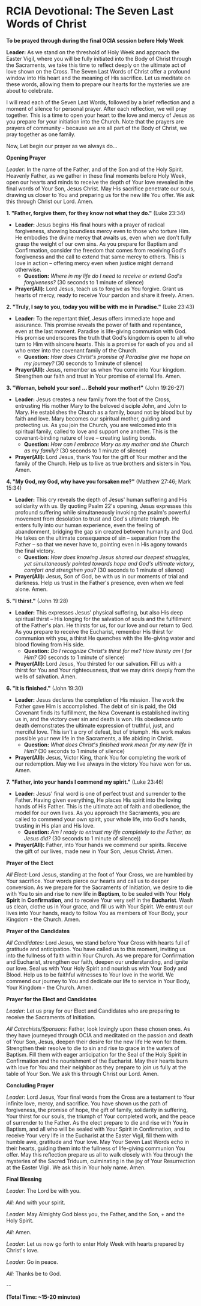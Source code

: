 # RCIA Devotional: The Seven Last Words of Christ

**To be prayed through during the final OCIA session before Holy Week**

**Leader:** As we stand on the threshold of Holy Week and approach the Easter Vigil, where you will be fully initiated into the Body of Christ through the Sacraments, we take this time to reflect deeply on the ultimate act of love shown on the Cross. The Seven Last Words of Christ offer a profound window into His heart and the meaning of His sacrifice. Let us meditate on these words, allowing them to prepare our hearts for the mysteries we are about to celebrate.

I will read each of the Seven Last Words, followed by a brief reflection and a moment of silence for personal prayer. After each reflection, we will pray together. This is a time to open your heart to the love and mercy of Jesus as you prepare for your initiation into the Church. Note that the prayers are prayers of community - because we are all part of the Body of Christ, we pray together as one family.

Now, Let begin our prayer as we always do...

**Opening Prayer**

*Leader:* In the name of the Father, and of the Son and of the Holy Spirit. Heavenly Father, as we gather in these final moments before Holy Week, open our hearts and minds to receive the depth of Your love revealed in the final words of Your Son, Jesus Christ. May His sacrifice penetrate our souls, drawing us closer to You and preparing us for the new life You offer. We ask this through Christ our Lord. Amen.

**1. "Father, forgive them, for they know not what they do."** (Luke 23:34)

* **Leader:** Jesus begins His final hours with a prayer of radical forgiveness, showing boundless mercy even to those who torture Him. He embodies the divine mercy that awaits us, even when we don't fully grasp the weight of our own sins. As you prepare for Baptism and Confirmation, consider the freedom that comes from receiving God's forgiveness and the call to extend that same mercy to others. This is love in action – offering mercy even when justice might demand otherwise.
  * **Question:** *Where in my life do I need to receive or extend God's forgiveness?* (30 seconds to 1 minute of silence)
* **Prayer(All):** Lord Jesus, teach us to forgive as You forgive. Grant us hearts of mercy, ready to receive Your pardon and share it freely. Amen.

**2. "Truly, I say to you, today you will be with me in Paradise."** (Luke 23:43)

* **Leader:** To the repentant thief, Jesus offers immediate hope and assurance. This promise reveals the power of faith and repentance, even at the last moment. Paradise is life-giving communion with God. His promise underscores the truth that God's kingdom is open to all who turn to Him with sincere hearts. This is a promise for each of you and all who enter into the covenant family of the Church.
  * **Question:** *How does Christ's promise of Paradise give me hope on my journey?* (30 seconds to 1 minute of silence)
* **Prayer(All):** Jesus, remember us when You come into Your kingdom. Strengthen our faith and trust in Your promise of eternal life. Amen.

**3. "Woman, behold your son! ... Behold your mother!"** (John 19:26-27)

* **Leader:** Jesus creates a new family from the foot of the Cross, entrusting His mother Mary to the beloved disciple John, and John to Mary. He establishes the Church as a family, bound not by blood but by faith and love. Mary becomes our spiritual mother, guiding and protecting us. As you join the Church, you are welcomed into this spiritual family, called to love and support one another. This is the covenant-binding nature of love – creating lasting bonds.
  * **Question:** *How can I embrace Mary as my mother and the Church as my family?* (30 seconds to 1 minute of silence)
* **Prayer(All):** Lord Jesus, thank You for the gift of Your mother and the family of the Church. Help us to live as true brothers and sisters in You. Amen.

**4. "My God, my God, why have you forsaken me?"** (Matthew 27:46; Mark 15:34)

* **Leader:** This cry reveals the depth of Jesus' human suffering and His solidarity with us. By quoting Psalm 22's opening, Jesus expresses this profound suffering while simultaneously invoking the psalm's powerful movement from desolation to trust and God's ultimate triumph. He enters fully into our human experience, even the feeling of abandonment, bridging the gap sin created between humanity and God. He takes on the ultimate consequence of sin – separation from the Father – so that we never have to, pointing even in His agony towards the final victory.
  * **Question:** *How does knowing Jesus shared our deepest struggles, yet simultaneously pointed towards hope and God's ultimate victory, comfort and strengthen you?* (30 seconds to 1 minute of silence)
* **Prayer(All):** Jesus, Son of God, be with us in our moments of trial and darkness. Help us trust in the Father's presence, even when we feel alone. Amen.

**5. "I thirst."** (John 19:28)

* **Leader:** This expresses Jesus' physical suffering, but also His deep spiritual thirst – His longing for the salvation of souls and the fulfillment of the Father's plan. He thirsts for *us*, for our love and our return to God. As you prepare to receive the Eucharist, remember His thirst for communion with you, a thirst He quenches with the life-giving water and blood flowing from His side.
  * **Question:** *Do I recognize Christ's thirst for me? How thirsty am I for Him?* (30 seconds to 1 minute of silence)
* **Prayer(All):** Lord Jesus, You thirsted for our salvation. Fill us with a thirst for You and Your righteousness, that we may drink deeply from the wells of salvation. Amen.

**6. "It is finished."** (John 19:30)

* **Leader:** Jesus declares the completion of His mission. The work the Father gave Him is accomplished. The debt of sin is paid, the Old Covenant finds its fulfillment, the New Covenant is established inviting us in, and the victory over sin and death is won. His obedience unto death demonstrates the ultimate expression of truthful, just, and merciful love. This isn't a cry of defeat, but of triumph. His work makes possible your new life in the Sacraments, a life abiding in Christ.
  * **Question:** *What does Christ's finished work mean for my new life in Him?* (30 seconds to 1 minute of silence)
* **Prayer(All):** Jesus, Victor King, thank You for completing the work of our redemption. May we live always in the victory You have won for us. Amen.

**7. "Father, into your hands I commend my spirit."** (Luke 23:46)

* **Leader:** Jesus' final word is one of perfect trust and surrender to the Father. Having given everything, He places His spirit into the loving hands of His Father. This is the ultimate act of faith and obedience, the model for our own lives. As you approach the Sacraments, you are called to commend your own spirit, your whole life, into God's hands, trusting in His plan and His love.
  * **Question:** *Am I ready to entrust my life completely to the Father, as Jesus did?* (30 seconds to 1 minute of silence))
* **Prayer(All):** Father, into Your hands we commend our spirits. Receive the gift of our lives, made new in Your Son, Jesus Christ. Amen.

**Prayer of the Elect**

*All Elect:* Lord Jesus, standing at the foot of Your Cross, we are humbled by Your sacrifice. Your words pierce our hearts and call us to deeper conversion. As we prepare for the Sacraments of Initiation, we desire to die with You to sin and rise to new life in **Baptism**, to be sealed with Your **Holy Spirit** in **Confirmation**, and to receive Your very self in the **Eucharist**. Wash us clean, clothe us in Your grace, and fill us with Your Spirit. We entrust our lives into Your hands, ready to follow You as members of Your Body, your Kingdom - the Church. Amen.

**Prayer of the Candidates**

*All Candidates:* Lord Jesus, we stand before Your Cross with hearts full of gratitude and anticipation. You have called us to this moment, inviting us into the fullness of faith within Your Church. As we prepare for Confirmation and Eucharist, strengthen our faith, deepen our understanding, and ignite our love. Seal us with Your Holy Spirit and nourish us with Your Body and Blood. Help us to be faithful witnesses to Your love in the world. We commend our journey to You and dedicate our life to service in Your Body, Your Kingdom - the Church. Amen.

**Prayer for the Elect and Candidates**

*Leader:* Let us pray for our Elect and Candidates who are preparing to receive the Sacraments of Initiation.

*All Catechists/Sponsors:* Father, look lovingly upon these chosen ones. As they have journeyed through OCIA and meditated on the passion and death of Your Son, Jesus, deepen their desire for the new life He won for them. Strengthen their resolve to die to sin and rise to grace in the waters of Baptism. Fill them with eager anticipation for the Seal of the Holy Spirit in Confirmation and the nourishment of the Eucharist. May their hearts burn with love for You and their neighbor as they prepare to join us fully at the table of Your Son. We ask this through Christ our Lord. Amen.

**Concluding Prayer**

*Leader:* Lord Jesus, Your final words from the Cross are a testament to Your infinite love, mercy, and sacrifice. You have shown us the path of forgiveness, the promise of hope, the gift of family, solidarity in suffering, Your thirst for our souls, the triumph of Your completed work, and the peace of surrender to the Father. As the elect prepare to die and rise with You in Baptism, and all who will be sealed with Your Spirit in Confirmation, and to receive Your very life in the Eucharist at the Easter Vigil, fill them with humble awe, gratitude and Your love. May Your Seven Last Words echo in their hearts, guiding them into the fullness of life-giving communion You offer. May this reflection prepare us all to walk closely with You through the mysteries of the Sacred Triduum, culminating in the joy of Your Resurrection at the Easter Vigil. We ask this in Your holy name. Amen.

**Final Blessing**

*Leader:* The Lord be with you.

*All:* And with your spirit.

*Leader:* May Almighty God bless you, the Father, and the Son, + and the Holy Spirit.

*All:* Amen.

*Leader:* Let us now go forth to enter Holy Week with hearts prepared by Christ's love.

*Leader:* Go in peace.

*All:* Thanks be to God.

\--

**(Total Time: \~15-20 minutes)**